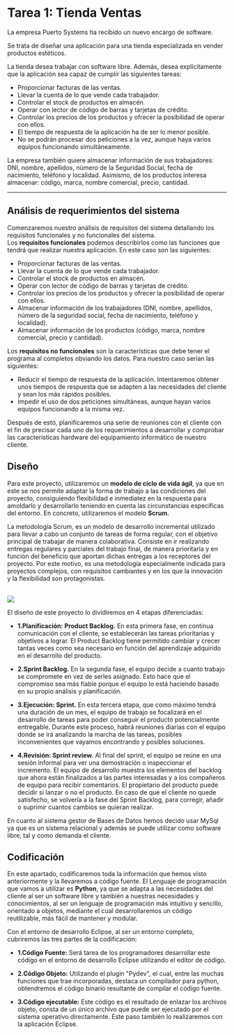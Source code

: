 # Tarea 1: Tienda Ventas
La empresa Puerto Systems ha recibido un nuevo encargo de software.

Se trata de diseñar una aplicación para una tienda especializada en vender productos estéticos.

La tienda desea trabajar con software libre. Además, desea explícitamente que la aplicación sea capaz de cumplir las siguientes tareas:

- Proporcionar facturas de las ventas.
- Llevar la cuenta de lo que vende cada trabajador.
- Controlar el stock de productos en almacén.
- Operar con lector de código de barras y tarjetas de crédito.
- Controlar los precios de los productos y ofrecer la posibilidad de operar con ellos.
- El tiempo de respuesta de la aplicación ha de ser lo menor posible.
- No se podrán procesar dos peticiones a la vez, aunque haya varios equipos funcionando
simultáneamente.

La empresa también quiere almacenar información de sus trabajadores: DNI, nombre,
apellidos, número de la Seguridad Social, fecha de nacimiento, teléfono y localidad.
Asimismo, de los productos interesa almacenar: código, marca, nombre comercial, precio, cantidad.  

- - -

## Análisis de requerimientos del sistema
Comenzaremos nuestro análisis de requisitos del sistema detallando los requisitos funcionales y no funcionales del sistema.   
Los **requisitos funcionales** podemos describirlos como las funciones que tendrá que realizar nuestra aplicación. En este caso son las siguientes:
- Proporcionar facturas de las ventas.
- Llevar la cuenta de lo que vende cada trabajador.
- Controlar el stock de productos en almacén.
- Operar con lector de código de barras y tarjetas de crédito.
- Controlar los precios de los productos y ofrecer la posibilidad de operar con ellos.
- Almacenar información de los trabajadores (DNI, nombre, apellidos, número de la seguridad social, fecha de nacimiento, teléfono y localidad). 
- Almacenar información de los productos (código, marca, nombre comercial, precio y cantidad).

Los **requisitos no funcionales** son la características que debe tener el programa al completos obviando los datos. Para nuestro caso serían las siguientes:
- Reducir el tiempo de respuesta de la aplicación. Intentaremos obtener unos tiempos de respuesta que se adapten a las necesidades del cliente y sean los más rápidos posibles. 
- Impedir el uso de dos peticiones simultáneas, aunque hayan varios equipos funcionando a la misma vez.

Después de esto, planificaremos una serie de reuniones con el cliente con el fin de precisar cada uno de los requerimientos a desarrollar y comprobar las características hardware del equipamiento informático de nuestro cliente.  

## Diseño
Para este proyecto, utilizaremos un **modelo de ciclo de vida ágil**, ya que en este se nos permite adaptar la forma de trabajo a las condiciones del proyecto, consiguiendo flexibilidad e inmediatez en la respuesta para amoldarlo y desarrollarlo teniendo en cuenta las circunstancias específicas del entorno. En concreto, utilizaremos el modelo **Scrum**.  

La metodología Scrum, es un modelo de desarrollo incremental utilizado para llevar a cabo un conjunto de tareas de forma regular, con el objetivo principal de trabajar de manera colaborativa. Consiste en ir realizando entregas regulares y parciales del trabajo final, de manera prioritaria y en función del beneficio que aportan dichas entregas a los receptores del proyecto. Por este motivo, es una metodología especialmente indicada para proyectos complejos, con requisitos cambiantes y en los que la innovación y la flexibilidad son protagonistas.

</br>
<img src="https://www.iebschool.com/blog/wp-content/uploads/2021/04/como-funciona-scrum.png">  
</br>

El diseño de este proyecto lo dividiremos en 4 etapas diferenciadas:
- **1.Planificación: Product Backlog.**
En esta primera fase, en continua comunicación con el cliente, se establecerán las tareas prioritarias y objetivos a lograr. El Product Backlog tiene permitido cambiar y crecer tantas veces como sea necesario en función del aprendizaje adquirido en el desarrollo del producto.  

- **2.Sprint Backlog.**
En la segunda fase, el equipo decide a cuanto trabajo se compromete en vez de serles asignado. Esto hace que el compromiso sea más fiable porque el equipo lo está haciendo basado en su propio análisis y planificación.

- **3.Ejecución: Sprint.**
En esta tercera etapa, que como máximo tendrá una duración de un mes, el equipo de trabajo se focalizará en el desarrollo de tareas para poder conseguir el producto potencialmente entregable. Durante este proceso, habrá reuniones diarias con el equipo donde se irá analizando la marcha de las tareas, posibles inconvenientes que vayamos encontrando y posibles soluciones.

- **4.Revisión: Sprint review.**
Al final del sprint, el equipo se reúne en una sesión informal para ver una demostración o inspeccionar el incremento. El equipo de desarrollo muestra los elementos del backlog que ahora están finalizados a las partes interesadas y a los compañeros de equipo para recibir comentarios. El propietario del producto puede decidir si lanzar o no el producto. En caso de que el cliente no quede satisfecho, se volvería a la fase del Sprint Backlog, para corregir, añadir o suprimir cuantos cambios se quieran realizar.

 En cuanto al sistema gestor de Bases de Datos hemos decido usar MySql ya que es un sistema relacional y además se puede utilizar como software libre, tal y como demanda el cliente.
 
 ## Codificación
En este apartado, codificaremos toda la información que hemos visto anteriormente y la llevaremos a código fuente. El Lenguaje de programación que vamos a utilizar es **Python**, ya que se adapta a las necesidades del cliente al ser un software libre y también a nuestras necesidades y conocimientos, al ser un lenguaje de programación más intuitivo y sencillo, orientado a objetos, mediante el cual desarrollaremos un código reutilizable, más fácil de mantener y modular.

Con el entorno de desarrollo Eclipse, al ser un entorno completo, cubriremos las tres partes de la codificación:

- **1.Código Fuente:** Será tarea de los programadores desarrollar este código en el entorno de desarrollo Eclipse utilizando el editor de código. 

- **2.Código Objeto:** Utilizando el plugin "Pydev", el cual, entre las muchas funciones que trae incorporadas, destaca un compilador para python, obtendremos el código binario resultante de compilar el código fuente.

- **3.Código ejecutable:** Este código es el resultado de enlazar los archivos objeto, consta de un único archivo que puede ser ejecutado por el sistema operativo directamente. Este paso también lo realizaremos con la aplicación Eclipse.
 
